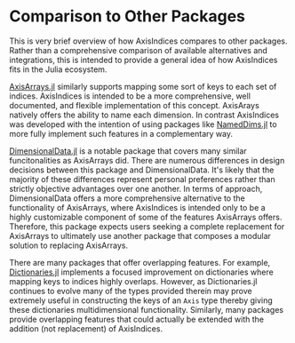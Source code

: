 # Comparison to Other Packages

This is very brief overview of how AxisIndices compares to other packages.
Rather than a comprehensive comparison of available alternatives and integrations, this is intended to provide a general idea of how AxisIndices fits in the Julia ecosystem.

[AxisArrays.jl](https://github.com/JuliaArrays/AxisArrays.jl) similarly supports mapping some sort of keys to each set of indices.
AxisIndices is intended to be a more comprehensive, well documented, and flexible implementation of this concept.
AxisArays natively offers the ability to name each dimension.
In contrast AxisIndices was developed with the intention of using packages like [NamedDims.jl](https://github.com/invenia/NamedDims.jl) to more fully implement such features in a complementary way.

[DimensionalData.jl](https://github.com/rafaqz/DimensionalData.jl) is a notable package that covers many similar funcitonalities as AxisArrays did.
There are numerous differences in design decisions between this package and DimensionalData.
It's likely that the majority of these differences represent personal preferences rather than strictly objective advantages over one another.
In terms of approach, DimensionalData offers a more comprehensive alternative to the functionality of AxisArrays, where AxisIndices is intended only to be a highly customizable component of some of the features AxisArrays offers.
Therefore, this package expects users seeking a complete replacement for AxisArrays to ultimately use another package that composes a modular solution to replacing AxisArrays.

There are many packages that offer overlapping features.
For example, [Dictionaries.jl](https://github.com/andyferris/Dictionaries.jl) implements a focused improvement on dictionaries where mapping keys to indices highly overlaps.
However, as Dictionaries.jl continues to evolve many of the types provided therein may prove extremely useful in constructing the keys of an `Axis` type thereby giving these dictionaries multidimensional functionality.
Similarly, many packages provide overlapping features that could actually be extended with the addition (not replacement) of AxisIndices.


